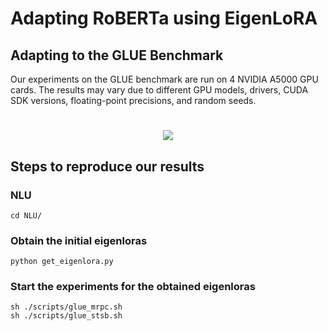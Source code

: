 # Adapting RoBERTa using EigenLoRA

## Adapting to the GLUE Benchmark
Our experiments on the GLUE benchmark are run on 4 NVIDIA A5000 GPU cards. The results may vary due to different GPU models, drivers, CUDA SDK versions, floating-point precisions, and random seeds. 


<h1 align="center"> 
    <image src="../imgs/glue.png"/>
</h1>

## Steps to reproduce our results
### NLU
```console
cd NLU/
```

### Obtain the initial eigenloras
```console
python get_eigenlora.py
```

### Start the experiments for the obtained eigenloras
```console
sh ./scripts/glue_mrpc.sh
sh ./scripts/glue_stsb.sh
```
